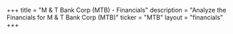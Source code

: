 +++
title = "M & T Bank Corp (MTB) - Financials"
description = "Analyze the Financials for M & T Bank Corp (MTB)"
ticker = "MTB"
layout = "financials"
+++

